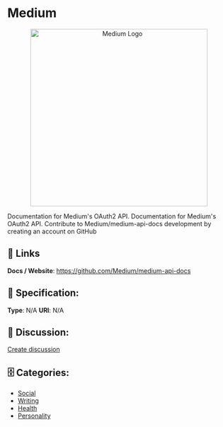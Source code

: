 # Medium
<p align="center">
    <img width="400" src="https://raw.githubusercontent.com/apis-list/apis-list/main/apis/medium/logo_256x256.png" alt="Medium Logo"/>
</p>

Documentation for Medium's OAuth2 API. Documentation for Medium's OAuth2 API. Contribute to Medium/medium-api-docs development by creating an account on GitHub

##  🔗 Links
**Docs / Website**: https://github.com/Medium/medium-api-docs

## 🧬 Specification:
**Type**: N/A
**URI**: N/A

## 💬 Discussion:
[Create discussion](https://github.com/apis-list/apis-list/discussions/new)

## 🗄️ Categories:
- [Social](https://github.com/apis-list/apis-list#social)
- [Writing](https://github.com/apis-list/apis-list#writing)
- [Health](https://github.com/apis-list/apis-list#health)
- [Personality](https://github.com/apis-list/apis-list#personality)



